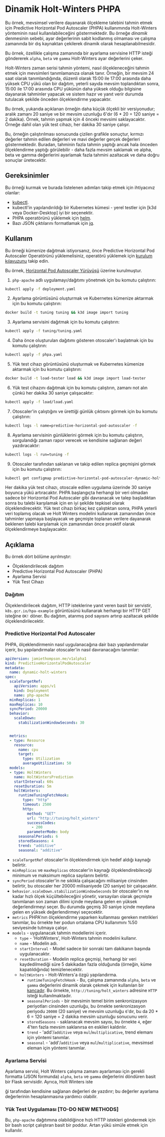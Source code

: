 # Dinamik Holt-Winters PHPA

Bu örnek, mevsimsel verilere dayanarak ölçekleme talebini tahmin etmek için Predictive Horizontal Pod Autoscaler (PHPA) kullanımında Holt-Winters yönteminin nasıl kullanılabileceğini göstermektedir. Bu örneğe *dinamik* denmesinin sebebi, ayar değerlerinin sabit kodlanmış olmaması ve çalışma zamanında bir dış kaynaktan çekilerek dinamik olarak hesaplanabilmesidir.

Bu örnek, özellikle çalışma zamanında bir ayarlama servisine HTTP isteği göndererek `alpha`, `beta` ve `gamma` Holt-Winters ayar değerlerini çeker.

Holt-Winters zaman serisi tahmin yöntemi, nasıl ölçekleneceğini tahmin etmek için mevsimleri tanımlamanıza olanak tanır. Örneğin, bir mevsim 24 saat olarak tanımlandığında, düzenli olarak 15:00 ile 17:00 arasında daha yüksek CPU yükü olan bir dağıtım, yeterli sayıda mevsim toplandıktan sonra, 15:00 ile 17:00 arasında CPU yükünün daha yüksek olduğu bilgisine dayanarak tahminler yapacak ve sistem hazır ve yanıt verir durumda tutulacak şekilde önceden ölçeklendirme yapacaktır.

Bu örnek, yukarıda açıklanan örneğin daha küçük ölçekli bir versiyonudur; aralık zamanı 20 saniye ve bir mevsim uzunluğu 6'dır (6 * 20 = 120 saniye = 2 dakika). Örnek, tahmin yapmak için 4 önceki mevsimi saklayacaktır. Örneğe dahil olan yük test cihazı, her dakika 30 saniye çalışır.

Bu, örneğin çalıştırılması sonucunda çizilen grafikle sonuçtur, kırmızı değerler tahmin edilen değerleri ve mavi değerler gerçek değerleri göstermektedir.
Buradan, tahminin fazla tahmin yaptığı ancak hala önceden ölçeklendirme yaptığı görülebilir - daha fazla mevsim saklamak ve alpha, beta ve gamma değerlerini ayarlamak fazla tahmini azaltacak ve daha doğru sonuçlar üretecektir.

## Gereksinimler

Bu örneği kurmak ve burada listelenen adımları takip etmek için ihtiyacınız olanlar:

- [kubectl](https://kubernetes.io/docs/tasks/tools/).
- kubectl'in yapılandırıldığı bir Kubernetes kümesi - yerel testler için [k3d veya Docker-Desktop] iyi bir seçenektir.
- PHPA operatörünü yüklemek için [helm](https://helm.sh/docs/intro/install/).
- Bazı JSON çıktılarını formatlamak için [jq](https://stedolan.github.io/jq/).

## Kullanım

Bu örneği kümenize dağıtmak istiyorsanız, önce Predictive Horizontal Pod Autoscaler Operatörünü yüklemelisiniz, operatörü yüklemek için [kurulum kılavuzunu](https://predictive-horizontal-pod-autoscaler.readthedocs.io/en/latest/user-guide/installation) takip edin.

Bu örnek, [Horizontal Pod Autoscaler Yürüyüşü](https://kubernetes.io/docs/tasks/run-application/horizontal-pod-autoscale-walkthrough/) üzerine kurulmuştur.

1. `php-apache` adlı uygulamayı/dağıtımı yönetmek için bu komutu çalıştırın:

```bash
kubectl apply -f deployment.yaml
```

2. Ayarlama görüntüsünü oluşturmak ve Kubernetes kümenize aktarmak için bu komutu çalıştırın:

```bash
docker build -t tuning tuning && k3d image import tuning
```

3. Ayarlama servisini dağıtmak için bu komutu çalıştırın:

```bash
kubectl apply -f tuning/tuning.yaml
```

4. Daha önce oluşturulan dağıtımı gösteren otoscaler'ı başlatmak için bu komutu çalıştırın:

```bash
kubectl apply -f phpa.yaml
```

5. Yük test cihazı görüntüsünü oluşturmak ve Kubernetes kümenize aktarmak için bu komutu çalıştırın:

```bash
docker build -t load-tester load && k3d image import load-tester
```

6. Yük test cihazını dağıtmak için bu komutu çalıştırın, zamanı not alın çünkü her dakika 30 saniye çalışacaktır:

```bash
kubectl apply -f load/load.yaml
```

7. Otoscaler'in çalıştığını ve ürettiği günlük çıktısını görmek için bu komutu çalıştırın:

```bash
kubectl logs -l name=predictive-horizontal-pod-autoscaler -f
```

8. Ayarlama servisinin günlüklerini görmek için bu komutu çalıştırın, sorgulandığı zaman rapor verecek ve kendisine sağlanan değeri yazdıracaktır:

```bash
kubectl logs -l run=tuning -f
```

9. Otoscaler tarafından saklanan ve takip edilen replica geçmişini görmek için bu komutu çalıştırın:

```bash
kubectl get configmap predictive-horizontal-pod-autoscaler-dynamic-holt-winters-data -o=json | jq -r '.data.data | fromjson | .modelHistories["HoltWintersPrediction"].replicaHistory[] | .time,.replicas'
```

Her dakika yük test cihazı, otoscale edilen uygulama üzerinde 30 saniye boyunca yükü artıracaktır. PHPA başlangıçta herhangi bir veri olmadan sadece bir Horizontal Pod Autoscaler gibi davranacak ve talep başladıktan sonra bu talebi karşılamak için en iyi şekilde tepkisel olarak ölçeklendirecektir. Yük test cihazı birkaç kez çalıştıktan sonra, PHPA yeterli veri toplamış olacak ve Holt Winters modelini kullanarak zamanından önce tahminler yapmaya başlayacak ve geçmişte toplanan verilere dayanarak beklenen talebi karşılamak için zamanından önce proaktif olarak ölçeklendirmeye başlayacaktır.

## Açıklama

Bu örnek dört bölüme ayrılmıştır:

- Ölçeklendirilecek dağıtım
- Predictive Horizontal Pod Autoscaler (PHPA)
- Ayarlama Servisi
- Yük Test Cihazı

### Dağıtım

Ölçeklendirilecek dağıtım, HTTP isteklerine yanıt veren basit bir servistir, `k8s.gcr.io/hpa-example` görüntüsünü kullanarak herhangi bir HTTP GET isteğine `OK!` döner. Bu dağıtım, atanmış pod sayısını artırıp azaltacak şekilde ölçeklendirilecektir.

### Predictive Horizontal Pod Autoscaler

PHPA, ölçeklendirmenin nasıl uygulanacağına dair bazı yapılandırmalar içerir, bu yapılandırmalar otoscaler'in nasıl davranacağını tanımlar:

```yaml
apiVersion: jamiethompson.me/v1alpha1
kind: PredictiveHorizontalPodAutoscaler
metadata:
  name: dynamic-holt-winters
spec:
  scaleTargetRef:
    apiVersion: apps/v1
    kind: Deployment
    name: php-apache
  minReplicas: 1
  maxReplicas: 10
  syncPeriod: 20000
  behavior:
    scaleDown:
      stabilizationWindowSeconds: 30


  metrics:
  - type: Resource
    resource:
      name: cpu
      target:
        type: Utilization
        averageUtilization: 50
  models:
  - type: HoltWinters
    name: HoltWintersPrediction
    startInterval: 60s
    resetDuration: 5m
    holtWinters:
      runtimeTuningFetchHook:
        type: "http"
        timeout: 2500
        http:
          method: "GET"
          url: "http://tuning/holt_winters"
          successCodes:
            - 200
          parameterMode: body
      seasonalPeriods: 6
      storedSeasons: 4
      trend: "additive"
      seasonal: "additive"
```

- `scaleTargetRef` otoscaler'in ölçeklendirmek için hedef aldığı kaynağı belirtir.
- `minReplicas` ve `maxReplicas` otoscaler'in kaynağı ölçeklendirebileceği minimum ve maksimum replica sayılarını belirtir.
- `syncPeriod` otoscaler'in ne sıklıkla çalışacağını milisaniye cinsinden belirtir, bu otoscaler her 20000 milisaniyede (20 saniye) bir çalışacaktır.
- `behavior.scaleDown.stabilizationWindowSeconds` bir otoscaler'in ne kadar hızlı ölçek küçültebileceğini yönetir, varsayılan olarak geçmişte tanımlanan son zaman dilimi içinde meydana gelen en yüksek değerlendirmeyi seçer. Bu durumda geçmiş 30 saniye içinde meydana gelen en yüksek değerlendirmeyi seçecektir.
- `metrics` PHPA'nın ölçeklendirme yaparken kullanması gereken metrikleri tanımlar, bu örnekte her podun ortalama CPU kullanımını %50 seviyesinde tutmaya çalışır.
- `models` - uygulanacak tahmin modellerini içerir.
  - `type` - 'HoltWinters', Holt-Winters tahmin modelini kullanır.
  - `name` - Modelin adı.
  - `startInterval` - Model sadece bir sonraki tam dakikanın başında uygulanacaktır.
  - `resetDuration` - Modelin replica geçmişi, herhangi bir veri kaydedilmediği süre 5 dakikadan fazla olduğunda (örneğin, küme kapatıldığında) temizlenecektir.
  - `holtWinters` - Holt-Winters'a özgü yapılandırma.
    * `runtimeTuningFetchHook` - Bu, çalışma zamanında `alpha`, `beta` ve `gamma` değerlerini dinamik olarak çekmek için kullanılan bir [kancadır](https://predictive-horizontal-pod-autoscaler.readthedocs.io/en/latest/user-guide/hooks). Bu örnekte, `http://tuning/holt_winters` adresine `HTTP` isteği kullanılmaktadır.
    * `seasonalPeriods` - bir mevsimin temel birim senkronizasyon periyotları cinsinden uzunluğu, bu örnekte senkronizasyon periyodu `20000` (20 saniye) ve mevsim uzunluğu `6`'dır, bu da 20 * 6 = 120 saniye = 2 dakika mevsim uzunluğu sonucunu verir.
    * `storedSeasons` - saklanacak mevsim sayısı, bu örnekte `4`, eğer 4'ten fazla mevsim saklanırsa en eskileri kaldırılır.
    * `trend` - 'add'/`additive` veya `mul`/`multiplicative`, trend elemanı için yöntemi tanımlar.
    * `seasonal` - 'add'/`additive` veya `mul`/`multiplicative`, mevsimsel eleman için yöntemi tanımlar.

### Ayarlama Servisi

Ayarlama servisi, Holt Winters çalışma zamanı ayarlaması için gerekli formatta (JSON formunda) `alpha`, `beta` ve `gamma` değerlerini döndüren basit bir Flask servisidir. Ayrıca, Holt Winters iste

ği tarafından kendisine sağlanan değerleri de yazdırır; bu değerler ayarlama değerlerinin hesaplanmasına yardımcı olabilir.

### Yük Test Uygulaması [TO-DO NEW METHODS]

Bu, `php-apache` dağıtımına olabildiğince hızlı HTTP istekleri göndermek için bir bash script çalıştıran basit bir poddur. Artan yükü simüle etmek için kullanılır.